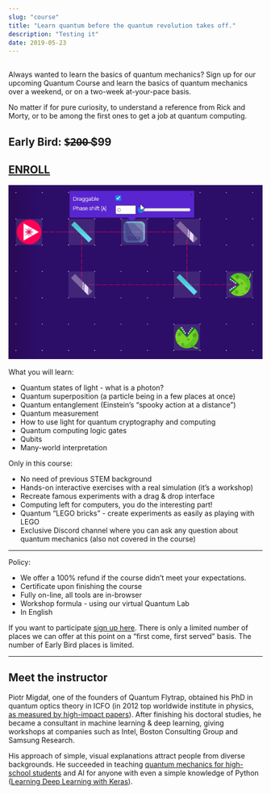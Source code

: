 ```yaml
---
slug: "course"
title: "Learn quantum before the quantum revolution takes off."
description: "Testing it"
date: 2019-05-23
---
```


## 

Always wanted to learn the basics of quantum mechanics?
Sign up for our upcoming Quantum Course and learn the basics of quantum mechanics over a weekend, or on a two-week at-your-pace basis.

No matter if for pure curiosity, to understand a reference from Rick and Morty, or to be among the first ones to get a job at quantum computing. 

## Early Bird: $̶2̶0̶0̶ $99
## [ENROLL](https://forms.gle/cfHgXTNwhuDkycgJA)

![mach zehnder](./interference_mach_zehnder.gif)

What you will learn:

- Quantum states of light - what is a photon?
- Quantum superposition (a particle being in a few places at once)
- Quantum entanglement (Einstein’s “spooky action at a distance”)
- Quantum measurement
- How to use light for quantum cryptography and computing
- Quantum computing logic gates
- Qubits 
- Many-world interpretation

Only in this course:

- No need of previous STEM background
- Hands-on interactive exercises with a real simulation (it’s a workshop)
- Recreate famous experiments with a drag & drop interface 
- Computing left for computers, you do the interesting part!
- Quantum “LEGO bricks” - create experiments as easily as playing with LEGO
- Exclusive Discord channel where you can ask any question about quantum mechanics (also not covered in the course)

---
Policy:

- We offer a 100% refund if the course didn’t meet your expectations.
- Certificate upon finishing the course
- Fully on-line, all tools are in-browser
- Workshop formula - using our virtual Quantum Lab
- In English 


If you want to participate [sign up here](https://forms.gle/cfHgXTNwhuDkycgJA). 
There is only a limited number of places we can offer at this point on a “first come, first served” basis. The number of Early Bird places is limited.

---
## Meet the instructor
Piotr Migdał, one of the founders of Quantum Flytrap, obtained his PhD in quantum optics theory in ICFO (in 2012 top worldwide institute in physics, [as measured by high-impact papers](https://www.technologyreview.com/2013/08/07/83205/the-worlds-best-and-worst-scientific-institutions-ranked-by-discipline/)).
After finishing his doctoral studies, he became a consultant in machine learning & deep learning, giving workshops at companies such as Intel, Boston Consulting Group and Samsung Research.

His approach of simple, visual explanations attract people from diverse backgrounds. He succeeded in teaching [quantum mechanics for high-school students](https://p.migdal.pl/2016/08/15/quantum-mechanics-for-high-school-students.html) and AI for anyone with even a simple knowledge of Python ([Learning Deep Learning with Keras](https://p.migdal.pl/2017/04/30/teaching-deep-learning.html)).
